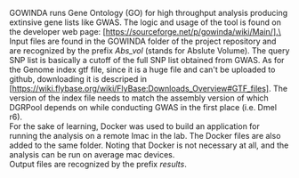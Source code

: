 GOWINDA runs Gene Ontology (GO) for high throughput analysis producing extinsive gene lists like GWAS. The logic and usage of the tool is found on the developer web page: [https://sourceforge.net/p/gowinda/wiki/Main/].\
Input files are found in the GOWINDA folder of the project repository and are recognized by the prefix *Abs_vol* (stands for Abslute Volume). The query SNP list is basically a cutoff of the full SNP list obtained from GWAS. As for the Genome index gtf file, since it is a huge file and can't be uploaded to github, downloading it is descriped in [https://wiki.flybase.org/wiki/FlyBase:Downloads_Overview#GTF_files]. The version of the index file needs to match the assembly version of which DGRPool depends on while conducting GWAS in the first place (i.e. Dmel r6).\
For the sake of learning, Docker was used to build an application for running the analysis on a remote Imac in the lab. The Docker files are also added to the same folder. Noting that Docker is not necessary at all, and the analysis can be run on average mac devices.\
Output files are recognized by the prefix *results*.
